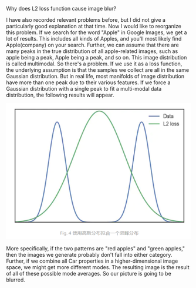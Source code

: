 Why does L2 loss function cause image blur?

I have also recorded relevant problems before, but I did not give a particularly good explanation at that time. Now I would like to reorganize this problem. If we search for the word "Apple" in Google Images, we get a lot of results. This includes all kinds of Apples, and you'll most likely find Apple(company) on your search. Further, we can assume that there are many peaks in the true distribution of all apple-related images, such as apple being a peak, Apple being a peak, and so on. This image distribution is called multimodal. So there's a problem. If we use it as a loss function, the underlying assumption is that the samples we collect are all in the same Gaussian distribution. But in real life, most manifolds of image distribution have more than one peak due to their various features. If we force a Gaussian distribution with a single peak to fit a multi-modal data distribution, the following results will appear.

![1593392794204](2020.6.29.assets/1593392794204.png)

More specifically, if the two patterns are "red apples" and "green apples," then the images we generate probably don't fall into either category. Further, if we combine all Car properties in a higher-dimensional image space, we might get more different modes. The resulting image is the result of all of these possible mode averages. So our picture is going to be blurred.